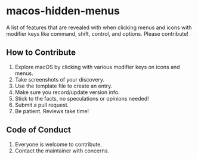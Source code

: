 # macos-hidden-menus
A list of features that are revealed with when clicking menus and icons with modifier keys like command, shift, control, and options. Please contribute!

## How to Contribute

1. Explore macOS by clicking with various modifier keys on icons and menus.
1. Take screenshots of your discovery.
1. Use the template file to create an entry.
1. Make sure you record/update version info.
1. Stick to the facts, no speculations or opinions needed!
1. Submit a pull request.
1. Be patient. Reviews take time!

## Code of Conduct

1. Everyone is welcome to contribute.
1. Contact the maintainer with concerns.
